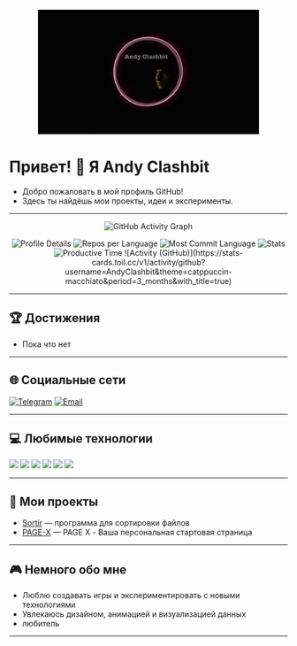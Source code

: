 <p align="center">
<a href="https://github.com/AndyClashbit/AndyClashbit">
<img src="https://github.com/AndyClashbit/AndyClashbit/blob/main/gif.gif" alt="Demo GIF" width="400"/>
</a>
</p>

# Привет! 👋 Я Andy Clashbit

- Добро пожаловать в мой профиль GitHub!  
- Здесь ты найдёшь мои проекты, идеи и эксперименты.

---

<p align="center">
<img src="https://github-readme-activity-graph.vercel.app/graph?username=AndyClashbit&theme=react-dark" alt="GitHub Activity Graph"/>
</p>

<p align="center">
<img src="https://github-profile-summary-cards.vercel.app/api/cards/profile-details?username=AndyClashbit&theme=2077" alt="Profile Details"/>
<img src="https://github-profile-summary-cards.vercel.app/api/cards/repos-per-language?username=AndyClashbit&theme=2077" alt="Repos per Language"/>
<img src="https://github-profile-summary-cards.vercel.app/api/cards/most-commit-language?username=AndyClashbit&theme=2077" alt="Most Commit Language"/>
<img src="https://github-profile-summary-cards.vercel.app/api/cards/stats?username=AndyClashbit&theme=2077" alt="Stats"/>
<img src="https://github-profile-summary-cards.vercel.app/api/cards/productive-time?username=AndyClashbit&theme=2077&utcOffset=3" alt="Productive Time"/>
  ![Activity (GitHub)](https://stats-cards.toil.cc/v1/activity/github?username=AndyClashbit&theme=catppuccin-macchiato&period=3_months&with_title=true)
</p>

---

## 🏆 Достижения

- Пока что нет

---

## 🌐 Социальные сети

[![Telegram](https://img.shields.io/badge/Telegram-26A5E4?style=for-the-badge&logo=telegram&logoColor=white)](https://t.me/AndyClashbit)
[![Email](https://img.shields.io/badge/Email-D14836?style=for-the-badge&logo=gmail&logoColor=white)](mailto:brook84@gmail.com)

---

## 💻 Любимые технологии

<img src="https://img.shields.io/badge/Python-3776AB?style=for-the-badge&logo=python&logoColor=white"/> <img src="https://img.shields.io/badge/CSS3-1572B6?style=for-the-badge&logo=css3&logoColor=white"/> <img src="https://img.shields.io/badge/HTML5-E34F26?style=for-the-badge&logo=html5&logoColor=white"/> <img src="https://img.shields.io/badge/Node.js-339933?style=for-the-badge&logo=nodedotjs&logoColor=white"/> <img src="https://img.shields.io/badge/JavaScript-F7DF1E?style=for-the-badge&logo=javascript&logoColor=black"/> <img src="https://img.shields.io/badge/Flask-000?style=for-the-badge&logo=flask&logoColor=white"/>

---

## 🚀 Мои проекты

- [Sortir](https://andyclashbit.ru/) — программа для сортировки файлов
- [PAGE-X](https://github.com/AndyClashbit/PAGE-X) — PAGE X - Ваша персональная стартовая страница


---

## 🎮 Немного обо мне

- Люблю создавать игры и экспериментировать с новыми технологиями
- Увлекаюсь дизайном, анимацией и визуализацией данных
- любитель 

---
